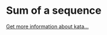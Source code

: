 Sum of a sequence
=
[Get more information about kata...](https://www.codewars.com//kata//kata/586f6741c66d18c22800010a)